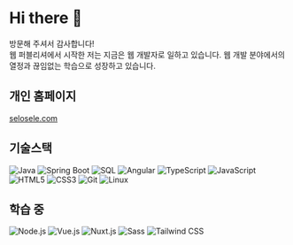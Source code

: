 # Hi there 👋

방문해 주셔서 감사합니다!  
웹 퍼블리셔에서 시작한 저는 지금은 웹 개발자로 일하고 있습니다. 웹 개발 분야에서의 열정과 끊임없는 학습으로 성장하고 있습니다.

## 개인 홈페이지

[selosele.com](https://selosele.com)

## 기술스택

![Java](https://img.shields.io/badge/Java-ED8B00?style=flat-square&logo=openjdk&logoColor=white)
![Spring Boot](https://img.shields.io/badge/Spring-6DB33F?style=flat-square&logo=Spring%20Boot&logoColor=white)
![SQL](https://img.shields.io/badge/SQL-003545?style=flat-square&logo=sql&logoColor=white)
![Angular](https://img.shields.io/badge/angular-%23DD0031.svg?style=flat-square&logo=angular&logoColor=white)
![TypeScript](https://img.shields.io/badge/Typescript-3178C6?style=flat-square&logo=Typescript&logoColor=white)
![JavaScript](https://img.shields.io/badge/JavaScript-F7DF1E?style=flat-square&logo=javascript&logoColor=black)
![HTML5](https://img.shields.io/badge/HTML5-E34F26?style=flat-square&logo=html5&logoColor=white)
![CSS3](https://img.shields.io/badge/CSS3-1572B6?style=flat-square&logo=css3&logoColor=white)
![Git](https://img.shields.io/badge/Git-F05032?style=flat-square&logo=git&logoColor=white)
![Linux](https://img.shields.io/badge/Linux-FCC624?style=flat-square&logo=linux&logoColor=black)

## 학습 중

![Node.js](https://img.shields.io/badge/Node.js-339933?style=flat-square&logo=Node.js&logoColor=white)
![Vue.js](https://img.shields.io/badge/Vue.js-4FC08D?style=flat-square&logo=Vue.js&logoColor=white)
![Nuxt.js](https://img.shields.io/badge/Nuxt.js-00DC82?style=flat-square&logo=Nuxt.js&logoColor=white)
![Sass](https://img.shields.io/badge/Sass-CC6699?style=flat-square&logo=Sass&logoColor=white)
![Tailwind CSS](https://img.shields.io/badge/Tailwind%20CSS-06B6D4?style=flat-square&logo=Tailwind%20CSS&logoColor=white)

